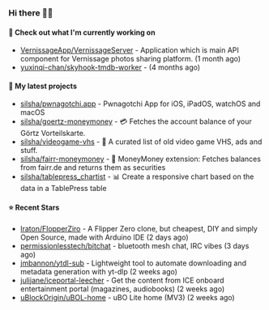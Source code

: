 ### Hi there 🦊👋

#### 👷 Check out what I'm currently working on

- [VernissageApp/VernissageServer](https://github.com/VernissageApp/VernissageServer) - Application which is main API component for Vernissage photos sharing platform. (1 month ago)
- [yuxinqi-chan/skyhook-tmdb-worker](https://github.com/yuxinqi-chan/skyhook-tmdb-worker) -  (4 months ago)

#### 🌱 My latest projects

- [silsha/pwnagotchi.app](https://github.com/silsha/pwnagotchi.app) - Pwnagotchi App for iOS, iPadOS, watchOS and macOS
- [silsha/goertz-moneymoney](https://github.com/silsha/goertz-moneymoney) - 💳 Fetches the account balance of your Görtz Vorteilskarte.
- [silsha/videogame-vhs](https://github.com/silsha/videogame-vhs) - 👾 A curated list of old video game VHS, ads and stuff.
- [silsha/fairr-moneymoney](https://github.com/silsha/fairr-moneymoney) - 💸 MoneyMoney extension: Fetches balances from fairr.de and returns them as securities
- [silsha/tablepress_chartist](https://github.com/silsha/tablepress_chartist) - 📊 Create a responsive chart based on the data in a TablePress table

#### ⭐ Recent Stars

- [lraton/FlopperZiro](https://github.com/lraton/FlopperZiro) - A Flipper Zero clone, but cheapest, DIY and simply Open Source, made with Arduino IDE (2 days ago)
- [permissionlesstech/bitchat](https://github.com/permissionlesstech/bitchat) - bluetooth mesh chat, IRC vibes (3 days ago)
- [jmbannon/ytdl-sub](https://github.com/jmbannon/ytdl-sub) - Lightweight tool to automate downloading and metadata generation with yt-dlp (2 weeks ago)
- [julijane/iceportal-leecher](https://github.com/julijane/iceportal-leecher) - Get the content from ICE onboard entertainment portal (magazines, audiobooks) (2 weeks ago)
- [uBlockOrigin/uBOL-home](https://github.com/uBlockOrigin/uBOL-home) - uBO Lite home (MV3) (2 weeks ago)
